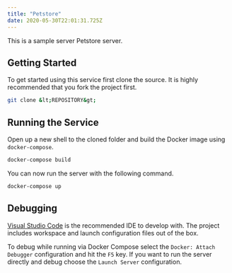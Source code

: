 ```yaml
---
title: "Petstore"
date: 2020-05-30T22:01:31.725Z
---
```


This is a sample server Petstore server.

## Getting Started

To get started using this service first clone the source. It is highly recommended that you fork the project first.

```bash
git clone &lt;REPOSITORY&gt;
```

## Running the Service

Open up a new shell to the cloned folder and build the Docker image using `docker-compose`.

```bash
docker-compose build
```

You can now run the server with the following command.

```bash
docker-compose up
```

## Debugging

[Visual Studio Code](https://code.visualstudio.com/) is the recommended IDE to develop with. The project includes workspace and launch configuration files out of the box.

To debug while running via Docker Compose select the `Docker: Attach Debugger` configuration and hit the `F5` key. If you want to run the server directly and debug choose the `Launch Server` configuration.